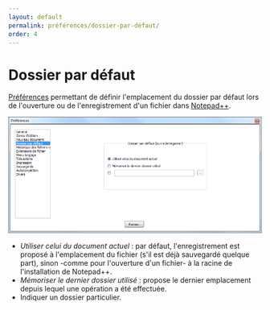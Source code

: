 ```yaml
---
layout: default
permalink: préférences/dossier-par-défaut/
order: 4
---
```

# Dossier par défaut

[Préférences](préférences.md) permettant de définir l'emplacement du dossier par défaut lors de l'ouverture ou de l'enregistrement d'un fichier dans [Notepad++](notepad++.md).

![Interface](/images/preferences/04_defaultdir.png)

- *Utiliser celui du document actuel* : par défaut, l'enregistrement est proposé à l'emplacement du fichier (s'il est déjà sauvegardé quelque part), sinon -comme pour l'ouverture d'un fichier- à la racine de l'installation de Notepad++.
- *Mémoriser le dernier dossier utilisé* : propose le dernier emplacement depuis lequel une opération a été effectuée.
- Indiquer un dossier particulier.
